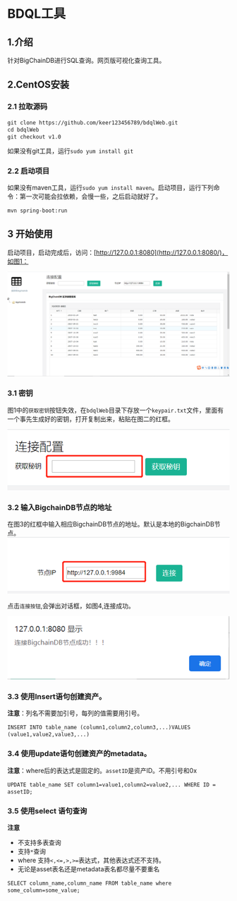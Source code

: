 # BDQL工具
## 1.介绍
针对BigChainDB进行SQL查询。网页版可视化查询工具。

## 2.CentOS安装
### 2.1 拉取源码
```
git clone https://github.com/keer123456789/bdqlWeb.git
cd bdqlWeb
git checkout v1.0
```
如果没有git工具，运行`sudo yum install git`

### 2.2 启动项目

如果没有maven工具，运行`sudo yum install maven`。启动项目，运行下列命令：第一次可能会拉依赖，会慢一些，之后启动就好了。

```
mvn spring-boot:run
```

## 3 开始使用
启动项目，启动完成后，访问：[http://127.0.0.1:8080](http://127.0.0.1:8080/)，如图1：

![img1](img/1.png "图1")

### 3.1 密钥
图1中的`获取密钥`按钮失效，在`bdqlWeb`目录下存放一个`keypair.txt`文件，里面有一个事先生成好的密钥，打开复制出来，粘贴在图二的红框。

![img2](img/2.png "图2")

### 3.2 输入BigchainDB节点的地址

在图3的红框中输入相应BigchainDB节点的地址。默认是本地的BigchainDB节点。
![img3](img/3.png "图3")

点击`连接按钮`,会弹出对话框，如图4,连接成功。

![img4](img/4.png "图4")


### 3.3 使用Insert语句创建资产。
**注意**：列名不需要加引号，每列的值需要用引号。
```
INSERT INTO table_name (column1,column2,column3,...)VALUES (value1,value2,value3,...)
```

### 3.4 使用update语句创建资产的metadata。
**注意**：where后的表达式是固定的。`assetID`是资产ID。不用引号和0x
```
UPDATE table_name SET column1=value1,column2=value2,... WHERE ID = assetID;

```
### 3.5 使用select 语句查询
**注意**
- 不支持多表查询
- 支持`*`查询
- where 支持`<,<=,>,>=`表达式，其他表达式还不支持。
- 无论是asset表名还是metadata表名都尽量不要重名


```
SELECT column_name,column_name FROM table_name where some_column=some_value;
```